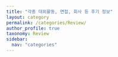 ```yaml
---
title: "각종 대외활동, 면접, 회사 등 후기 정보"
layout: category
permalink: /categories/Review/
author_profile: true
taxonomy: Review
sidebar:
  nav: "categories"
---
```

